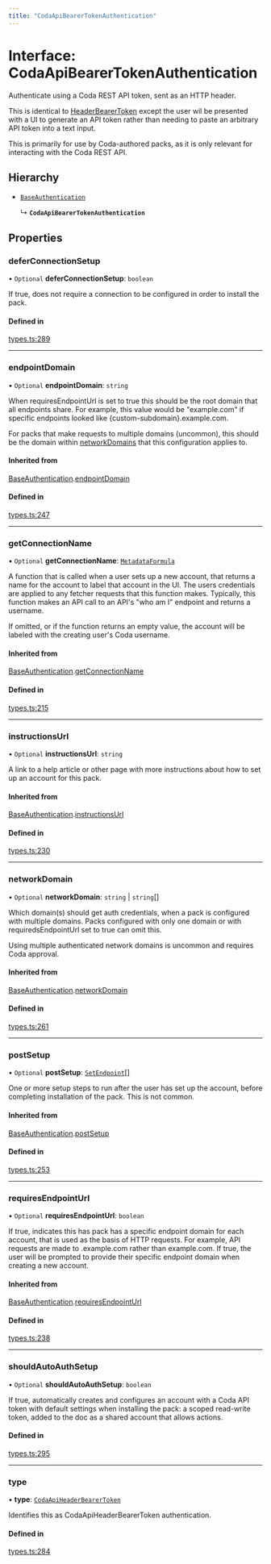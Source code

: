 ```yaml
---
title: "CodaApiBearerTokenAuthentication"
---
```

# Interface: CodaApiBearerTokenAuthentication

Authenticate using a Coda REST API token, sent as an HTTP header.

This is identical to [HeaderBearerToken](../enums/AuthenticationType.md#headerbearertoken) except the user wil be presented
with a UI to generate an API token rather than needing to paste an arbitrary API
token into a text input.

This is primarily for use by Coda-authored packs, as it is only relevant for interacting with the
Coda REST API.

## Hierarchy

- [`BaseAuthentication`](BaseAuthentication.md)

  ↳ **`CodaApiBearerTokenAuthentication`**

## Properties

### deferConnectionSetup

• `Optional` **deferConnectionSetup**: `boolean`

If true, does not require a connection to be configured in
order to install the pack.

#### Defined in

[types.ts:289](https://github.com/coda/packs-sdk/blob/main/types.ts#L289)

___

### endpointDomain

• `Optional` **endpointDomain**: `string`

When requiresEndpointUrl is set to true this should be the root domain that all endpoints share.
For example, this value would be "example.com" if specific endpoints looked like {custom-subdomain}.example.com.

For packs that make requests to multiple domains (uncommon), this should be the domain within
[networkDomains](PackDefinition.md#networkdomains) that this configuration applies to.

#### Inherited from

[BaseAuthentication](BaseAuthentication.md).[endpointDomain](BaseAuthentication.md#endpointdomain)

#### Defined in

[types.ts:247](https://github.com/coda/packs-sdk/blob/main/types.ts#L247)

___

### getConnectionName

• `Optional` **getConnectionName**: [`MetadataFormula`](../types/MetadataFormula.md)

A function that is called when a user sets up a new account, that returns a name for
the account to label that account in the UI. The users credentials are applied to any
fetcher requests that this function makes. Typically, this function makes an API call
to an API's "who am I" endpoint and returns a username.

If omitted, or if the function returns an empty value, the account will be labeled
with the creating user's Coda username.

#### Inherited from

[BaseAuthentication](BaseAuthentication.md).[getConnectionName](BaseAuthentication.md#getconnectionname)

#### Defined in

[types.ts:215](https://github.com/coda/packs-sdk/blob/main/types.ts#L215)

___

### instructionsUrl

• `Optional` **instructionsUrl**: `string`

A link to a help article or other page with more instructions about how to set up an account for this pack.

#### Inherited from

[BaseAuthentication](BaseAuthentication.md).[instructionsUrl](BaseAuthentication.md#instructionsurl)

#### Defined in

[types.ts:230](https://github.com/coda/packs-sdk/blob/main/types.ts#L230)

___

### networkDomain

• `Optional` **networkDomain**: `string` \| `string`[]

Which domain(s) should get auth credentials, when a pack is configured with multiple domains.
Packs configured with only one domain or with requiredsEndpointUrl set to true can omit this.

Using multiple authenticated network domains is uncommon and requires Coda approval.

#### Inherited from

[BaseAuthentication](BaseAuthentication.md).[networkDomain](BaseAuthentication.md#networkdomain)

#### Defined in

[types.ts:261](https://github.com/coda/packs-sdk/blob/main/types.ts#L261)

___

### postSetup

• `Optional` **postSetup**: [`SetEndpoint`](SetEndpoint.md)[]

One or more setup steps to run after the user has set up the account, before completing installation of the pack.
This is not common.

#### Inherited from

[BaseAuthentication](BaseAuthentication.md).[postSetup](BaseAuthentication.md#postsetup)

#### Defined in

[types.ts:253](https://github.com/coda/packs-sdk/blob/main/types.ts#L253)

___

### requiresEndpointUrl

• `Optional` **requiresEndpointUrl**: `boolean`

If true, indicates this has pack has a specific endpoint domain for each account, that is used
as the basis of HTTP requests. For example, API requests are made to <custom-subdomain>.example.com
rather than example.com. If true, the user will be prompted to provide their specific endpoint domain
when creating a new account.

#### Inherited from

[BaseAuthentication](BaseAuthentication.md).[requiresEndpointUrl](BaseAuthentication.md#requiresendpointurl)

#### Defined in

[types.ts:238](https://github.com/coda/packs-sdk/blob/main/types.ts#L238)

___

### shouldAutoAuthSetup

• `Optional` **shouldAutoAuthSetup**: `boolean`

If true, automatically creates and configures an account with a Coda API token with
default settings when installing the pack: a scoped read-write token, added to the doc
as a shared account that allows actions.

#### Defined in

[types.ts:295](https://github.com/coda/packs-sdk/blob/main/types.ts#L295)

___

### type

• **type**: [`CodaApiHeaderBearerToken`](../enums/AuthenticationType.md#codaapiheaderbearertoken)

Identifies this as CodaApiHeaderBearerToken authentication.

#### Defined in

[types.ts:284](https://github.com/coda/packs-sdk/blob/main/types.ts#L284)
